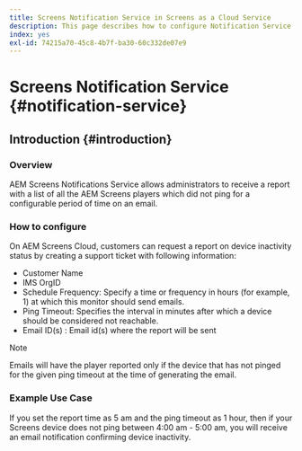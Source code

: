 ```yaml
---
title: Screens Notification Service in Screens as a Cloud Service
description: This page describes how to configure Notification Service in Screens as a Cloud Service.
index: yes
exl-id: 74215a70-45c8-4b7f-ba30-60c332de07e9
---
```

# Screens Notification Service {#notification-service}

## Introduction {#introduction}

### Overview

AEM Screens Notifications Service allows administrators to receive a report with a list of all the AEM Screens players which did not ping for a configurable period of time on an email.

### How to configure

On AEM Screens Cloud, customers can request a report on device inactivity status by creating a support ticket with following information:

* Customer Name
* IMS OrgID
* Schedule Frequency: Specify a time or frequency in hours (for example, 1) at which this monitor should send emails.
* Ping Timeout: Specifies the interval in minutes after which a device should be considered not reachable.
* Email ID(s) : Email id(s) where the report will be sent

>[!NOTE]
>Emails will have the player reported only if the  device that has not pinged for the given ping timeout at the time of generating the email.

### Example Use Case

If you set the report time as 5 am and the ping timeout as 1 hour, then if your Screens device does not ping between 4:00 am - 5:00 am, you will receive an email notification confirming device inactivity.
